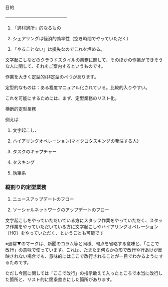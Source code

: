 


目的

——————————————

1. 「適材適所」的なるもの

2. シェアリングは経済的効率性（空き時間でやっていただく）

3. 「やることない」は損失なのでこれを埋める。

文字起こしなどのクラウドスタイルの業務に関して、そのほかの作業ができそうな人に関して、それをご案内するというものです。

作業を大きく定型的/非定型のべつがあります。

定型的なものは：ある程度マニュアル化されている。比較的入りやすい。

これを可能にするためには、まず、定型業務のリスト化。

横断的定型業務

例えば

1. 文字起こし、

2. ハイアリングオペレーション(マイクロタスキングの発注する人）

3. タスクのキャプチャー

4. タスキング

5. 執筆系

### 縦割り的定型業務

1. ニュースアップデートのフロー

2. ソーシャルネットワークのアップデートのフロー

文字起こしをやっていただいている方にスタッフ作業をやっていただく、スタッフ作業をやっていただいている方に文字起こしやハイアリングオペレーション〔HO〕をやっていただく、ということも可能です



※通常▼のマークは、新聞のコラム等と同様、句点を省略する意味と、「ここで改行」の意味で使っています。これは、たまたま何らかの形で改行や行あけが反映されない場合でも、意味的にはここで改行されることが一目でわかるようにするためです。

ただし今回に関しては「ここで改行」の指示敢えて入ったところで本当に改行した箇所と、リスト的に箇条書きにした箇所があります。
